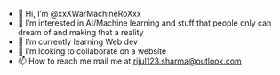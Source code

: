 - 👋 Hi, I’m @xxXWarMachineRoXxx
- 👀 I’m interested in AI/Machine learning and stuff that people only can dream of and making that a reality
- 🌱 I’m currently learning Web dev
- 💞️ I’m looking to collaborate on a website
- 📫 How to reach me mail me at rijul123.sharma@outlook.com

<!---
xxXWarMachineRoXxx/xxXWarMachineRoXxx is a ✨ special ✨ repository because its `README.md` (this file) appears on your GitHub profile.
You can click the Preview link to take a look at your changes.
--->
